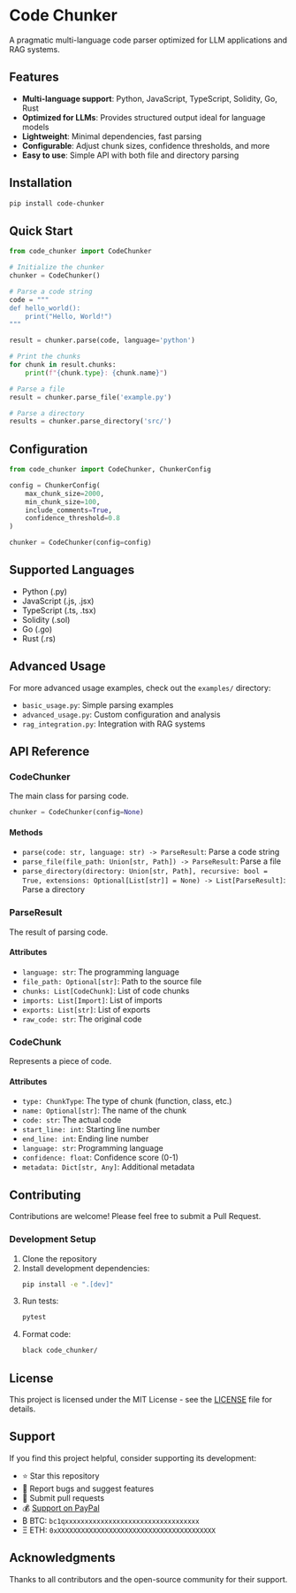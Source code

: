 # Code Chunker

A pragmatic multi-language code parser optimized for LLM applications and RAG systems.

## Features

- **Multi-language support**: Python, JavaScript, TypeScript, Solidity, Go, Rust
- **Optimized for LLMs**: Provides structured output ideal for language models
- **Lightweight**: Minimal dependencies, fast parsing
- **Configurable**: Adjust chunk sizes, confidence thresholds, and more
- **Easy to use**: Simple API with both file and directory parsing

## Installation

```bash
pip install code-chunker
```

## Quick Start

```python
from code_chunker import CodeChunker

# Initialize the chunker
chunker = CodeChunker()

# Parse a code string
code = """
def hello_world():
    print("Hello, World!")
"""

result = chunker.parse(code, language='python')

# Print the chunks
for chunk in result.chunks:
    print(f"{chunk.type}: {chunk.name}")

# Parse a file
result = chunker.parse_file('example.py')

# Parse a directory
results = chunker.parse_directory('src/')
```

## Configuration

```python
from code_chunker import CodeChunker, ChunkerConfig

config = ChunkerConfig(
    max_chunk_size=2000,
    min_chunk_size=100,
    include_comments=True,
    confidence_threshold=0.8
)

chunker = CodeChunker(config=config)
```

## Supported Languages

- Python (.py)
- JavaScript (.js, .jsx)
- TypeScript (.ts, .tsx)
- Solidity (.sol)
- Go (.go)
- Rust (.rs)

## Advanced Usage

For more advanced usage examples, check out the `examples/` directory:

- `basic_usage.py`: Simple parsing examples
- `advanced_usage.py`: Custom configuration and analysis
- `rag_integration.py`: Integration with RAG systems

## API Reference

### CodeChunker

The main class for parsing code.

```python
chunker = CodeChunker(config=None)
```

#### Methods

- `parse(code: str, language: str) -> ParseResult`: Parse a code string
- `parse_file(file_path: Union[str, Path]) -> ParseResult`: Parse a file
- `parse_directory(directory: Union[str, Path], recursive: bool = True, extensions: Optional[List[str]] = None) -> List[ParseResult]`: Parse a directory

### ParseResult

The result of parsing code.

#### Attributes

- `language: str`: The programming language
- `file_path: Optional[str]`: Path to the source file
- `chunks: List[CodeChunk]`: List of code chunks
- `imports: List[Import]`: List of imports
- `exports: List[str]`: List of exports
- `raw_code: str`: The original code

### CodeChunk

Represents a piece of code.

#### Attributes

- `type: ChunkType`: The type of chunk (function, class, etc.)
- `name: Optional[str]`: The name of the chunk
- `code: str`: The actual code
- `start_line: int`: Starting line number
- `end_line: int`: Ending line number
- `language: str`: Programming language
- `confidence: float`: Confidence score (0-1)
- `metadata: Dict[str, Any]`: Additional metadata

## Contributing

Contributions are welcome! Please feel free to submit a Pull Request.

### Development Setup

1. Clone the repository
2. Install development dependencies:
   ```bash
   pip install -e ".[dev]"
   ```
3. Run tests:
   ```bash
   pytest
   ```
4. Format code:
   ```bash
   black code_chunker/
   ```

## License

This project is licensed under the MIT License - see the [LICENSE](LICENSE) file for details.

## Support

If you find this project helpful, consider supporting its development:

- ⭐ Star this repository
- 🐛 Report bugs and suggest features
- 🤝 Submit pull requests
- 💰 [Support on PayPal](https://paypal.me/ericfang)
- ₿ BTC: `bc1qxxxxxxxxxxxxxxxxxxxxxxxxxxxxxxxxxx`
- Ξ ETH: `0xXXXXXXXXXXXXXXXXXXXXXXXXXXXXXXXXXXXXXXXX`

## Acknowledgments

Thanks to all contributors and the open-source community for their support.
